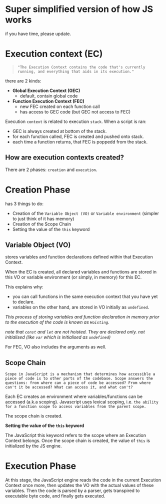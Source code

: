 # Super simplified version of how JS works
if you have time, please update.

# Execution context (EC)
> `"The Execution Context contains the code that's currently running, and everything that aids in its execution."`

there are 2 kinds:
- **Global Execution Context (GEC)**
  - default, contain global code
- **Function Execution Context (FEC)**
  - new FEC created on each function call
  - has access to GEC code (but GEC not access to FEC)

Execution `context` is related to execution `stack`. When a script is ran:
- GEC is always created at bottom of the stack.
- for each function called, FEC is created and pushed onto stack.
- each time a function returns, that FEC is poppedd from the stack.

## How are execution contexts created?
There are 2 phases: `creation` and `execution`.

# Creation Phase

has 3 things to do:
- Creation of the `Variable Object (VO)` or `Variable environment` (simpler to just think of it has memory)
- Creation of the Scope Chain
- Setting the value of the `this` keyword

## **Variable Object (VO)**
stores variables and function declarations defined within that Execution Context.

When the EC is created, all declared variables and functions are stored in this VO or variable environment (or simply, in memory) for this EC.

This explains why:
- you can call functions in the same execution context that you have yet to declare.
- variables on the other hand, are stored in VO initially as `undefined`.

*This process of storing variables and function declaration in memory prior to the execution of the code is known as `Hoisting`.*

*note that `const` and `let` are not hoisted. They are declared only. not initialised (like `var` which is initialised as `undefined`)*

For FEC, VO also includes the arguments as well.

## **Scope Chain**
`Scope in JavaScript is a mechanism that determines how accessible a piece of code is to other parts of the codebase. Scope answers the questions: from where can a piece of code be accessed? From where can't it be accessed? What can access it, and what can't?`

Each EC creates an environment where variables/functions can be accessed (a.k.a scoping). Javascript uses lexical scoping, i.e. `the ability for a function scope to access variables from the parent scope.`

The scope chain is created.

**Setting the value of the `this` keyword**

The JavaScript this keyword refers to the scope where an Execution Context belongs. Once the scope chain is created, the value of `this` is initialized by the JS engine.

# Execution Phase
At this stage, the JavaScript engine reads the code in the current Execution Context once more, then updates the VO with the actual values of these variables. Then the code is parsed by a parser, gets transpired to executable byte code, and finally gets executed.

